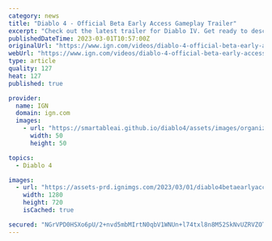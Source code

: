 ```yaml
---
category: news
title: "Diablo 4 - Official Beta Early Access Gameplay Trailer"
excerpt: "Check out the latest trailer for Diablo IV. Get ready to descend into Hell early March 17 – 19 during the Diablo IV Beta Early Access weekend.Diablo IV is available on June 6, 2023."
publishedDateTime: 2023-03-01T10:57:00Z
originalUrl: "https://www.ign.com/videos/diablo-4-official-beta-early-access-gameplay-trailer"
webUrl: "https://www.ign.com/videos/diablo-4-official-beta-early-access-gameplay-trailer"
type: article
quality: 127
heat: 127
published: true

provider:
  name: IGN
  domain: ign.com
  images:
    - url: "https://smartableai.github.io/diablo4/assets/images/organizations/ign.com-50x50.jpg"
      width: 50
      height: 50

topics:
  - Diablo 4

images:
  - url: "https://assets-prd.ignimgs.com/2023/03/01/diablo4betaearlyaccessgameplaytrailer-ign-blogroll-1677696974394.jpg?width=1280"
    width: 1280
    height: 720
    isCached: true

secured: "NGrVPD0HSXo6pU/2+nvd5mbMIrtN0qbV1WNUn+l74txl8n8M52SkNvUZRVZOTEmezSE7dk86vnJb06QusmTjXEs9ugDiUMbDlXZUok0BGjRBUqMiphJsu6jBfHILhu6jnxYiUOhucoubjaKu3iEoZy4SyHJxPkyRyD6ivTHs+H2hy4kYX7UJni8fELB9i8S2zWzqNWDZOChKC9IBcYORng227/9XUKDRxrxVrJ1YioeQvJeQStiKVKuddkZIbNt154y6/xnrFBnqDQdIkk+WMHdc+iCW7qWjX9x8ymvwu8s5xU71oHjdX1Y3JSy+MEtx4LHX1TS5UQEajcBaiTCFFbySajXywsKopkkCVatKvYY=;uYQ4KLjqQzeeWoX4650QGg=="
---
```


